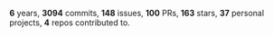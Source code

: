 **6** years, **3094** commits, **148** issues, **100** PRs, **163** stars, **37** personal projects, **4** repos contributed to.
